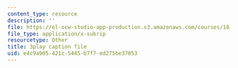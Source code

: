 ```yaml
---
content_type: resource
description: ''
file: https://ol-ocw-studio-app-production.s3.amazonaws.com/courses/18-01sc-single-variable-calculus-fall-2010/e4c9a905421c5445b7f7ed275be37053_eRCN3daFCmU.vtt
file_type: application/x-subrip
resourcetype: Other
title: 3play caption file
uid: e4c9a905-421c-5445-b7f7-ed275be37053
---
```

